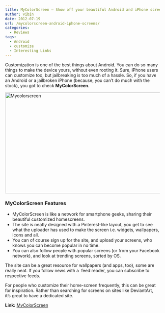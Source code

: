 ```yaml
---
title: MyColorScreen – Show off your beautiful Android and iPhone screens
author: vibin
date: 2012-07-19
url: /mycolorscreen-android-iphone-screens/
categories:
  - Reviews
tags:
  - Android
  - customize
  - Interesting Links
---
```

Customization is one of the best things about Android. You can do so many things to make the device yours, without even rooting it. Sure, iPhone users can customize too, but jailbreaking is too much of a hassle. So, if you have an Android or a jailbroken iPhone (because, you can’t do much with the stock), you got to check **MyColorScreen**.

[<img class="wp-image-59814" style="border: 0px;padding-left: 0px;padding-right: 0px;margin-left: auto;margin-right: auto;padding-top: 0px" src="http://cdn.devilsworkshop.org/files/2012/07/Mycolorscreen_thumb.png" alt="Mycolorscreen" width="520" height="329" border="0" />][1]

### MyColorScreen Features

  * MyColorScreen is like a network for smartphone geeks, sharing their beautiful customized homescreens.
  * The site is neatly designed with a Pinterest-like layout, you get to see what the uploader has used to make the screen i.e. widgets, wallpapers, icons and all.
  * You can of course sign up for the site, and upload your screens, who knows you can become popular in no time.
  * You can also follow people with popular screens (or from your Facebook network), and look at trending screens, sorted by OS.

The site can be a great resource for wallpapers (and apps, too), some are really neat. If you follow news with a  feed reader, you can subscribe to respective feeds.

For people who customize their home-screen frequently, this can be great for inspiration. Rather than searching for screens on sites like DeviantArt, it’s great to have a dedicated site.

**Link:** <a href="http://mycolorscreen.com/" onclick="_gaq.push(['_trackEvent', 'outbound-article', 'http://mycolorscreen.com/', 'MyColorScreen']);" target="_blank">MyColorScreen</a>

 [1]: http://cdn.devilsworkshop.org/files/2012/07/Mycolorscreen.png
